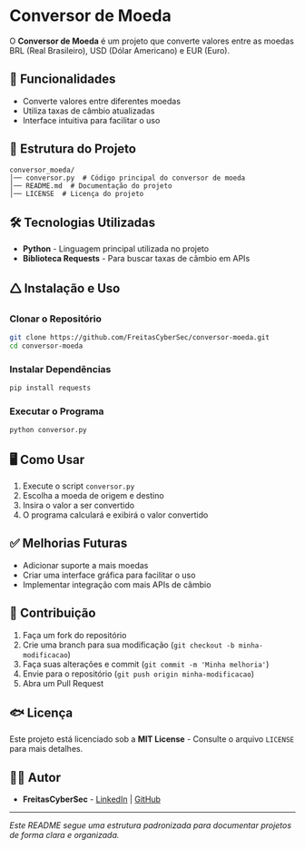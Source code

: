 # Conversor de Moeda

O **Conversor de Moeda** é um projeto que converte valores entre as moedas BRL (Real Brasileiro), USD (Dólar Americano) e EUR (Euro).

## 🚀 Funcionalidades

- Converte valores entre diferentes moedas
- Utiliza taxas de câmbio atualizadas
- Interface intuitiva para facilitar o uso

## 💂️ Estrutura do Projeto

```
conversor_moeda/
│── conversor.py  # Código principal do conversor de moeda
│── README.md  # Documentação do projeto
│── LICENSE  # Licença do projeto
```

## 🛠️ Tecnologias Utilizadas

- **Python** - Linguagem principal utilizada no projeto
- **Biblioteca Requests** - Para buscar taxas de câmbio em APIs

## 🛆 Instalação e Uso

### Clonar o Repositório
```bash
git clone https://github.com/FreitasCyberSec/conversor-moeda.git
cd conversor-moeda
```

### Instalar Dependências
```bash
pip install requests
```

### Executar o Programa
```bash
python conversor.py
```

## 🖥️ Como Usar

1. Execute o script `conversor.py`
2. Escolha a moeda de origem e destino
3. Insira o valor a ser convertido
4. O programa calculará e exibirá o valor convertido

## ✅ Melhorias Futuras

- Adicionar suporte a mais moedas
- Criar uma interface gráfica para facilitar o uso
- Implementar integração com mais APIs de câmbio

## 🤝 Contribuição

1. Faça um fork do repositório
2. Crie uma branch para sua modificação (`git checkout -b minha-modificacao`)
3. Faça suas alterações e commit (`git commit -m 'Minha melhoria'`)
4. Envie para o repositório (`git push origin minha-modificacao`)
5. Abra um Pull Request

## 🐟 Licença

Este projeto está licenciado sob a **MIT License** - Consulte o arquivo `LICENSE` para mais detalhes.

## 🧑‍💻 Autor

- **FreitasCyberSec** - [LinkedIn](https://www.linkedin.com/in/humberto-freitas-a0ba95274/) | [GitHub](https://github.com/FreitasCyberSec)

---

*Este README segue uma estrutura padronizada para documentar projetos de forma clara e organizada.*


